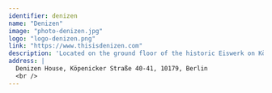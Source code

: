 ```yaml
---
identifier: denizen
name: "Denizen"
image: "photo-denizen.jpg"
logo: "logo-denizen.png"
link: "https://www.thisisdenizen.com"
description: 'Located on the ground floor of the historic Eiswerk on Köpenicker Strasse in Kreuzberg, Denizen House is a communal place providing a common room, work lounge, yoga studio, grab & go cafe and shower & changing facilities.  Think of it like a living room for the neighbourhood.'
address: |
  Denizen House, Köpenicker Straße 40-41, 10179, Berlin 
  <br />
---
```


